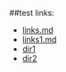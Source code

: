 ##test links:

* [links.md](../links.md)
* [links1.md](../dir1/links1.md)
* [dir1](../dir1/)
* [dir2](../)
